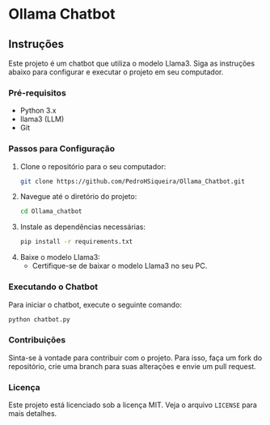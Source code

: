 # Ollama Chatbot

## Instruções

Este projeto é um chatbot que utiliza o modelo Llama3. Siga as instruções abaixo para configurar e executar o projeto em seu computador.

### Pré-requisitos

- Python 3.x
- llama3 (LLM)
- Git

### Passos para Configuração

1. Clone o repositório para o seu computador:
    ```bash
    git clone https://github.com/PedroHSiqueira/Ollama_Chatbot.git
    ```
2. Navegue até o diretório do projeto:
    ```bash
    cd Ollama_chatbot
    ```
3. Instale as dependências necessárias:
    ```bash
    pip install -r requirements.txt
    ```
4. Baixe o modelo Llama3:
    - Certifique-se de baixar o modelo Llama3 no seu PC.

### Executando o Chatbot

Para iniciar o chatbot, execute o seguinte comando:
```bash
python chatbot.py
```

### Contribuições

Sinta-se à vontade para contribuir com o projeto. Para isso, faça um fork do repositório, crie uma branch para suas alterações e envie um pull request.

### Licença

Este projeto está licenciado sob a licença MIT. Veja o arquivo `LICENSE` para mais detalhes.
